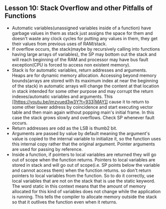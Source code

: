 ## Lesson 10: Stack Overflow and other Pitfalls of Functions
- Automatic variables(unassigned variables inside of a function) have garbage values in them as stack just assigns the space for them and doesn't waste any clock cycles for putting any values in them, they get their values from previous uses of RAM/stack. 
- If overflow occurs, the stack(maybe by recursively calling into functions having large arrays of variables), the SP may bottom out the stack and will reach beginning of the RAM and processor may have bus fault exception(CPU is forced to access non existent memory).
- Stack is for automatic variables, return addresses and arguments. Heaps are for dynamic memory allocation. Accessing beyond memory bounds(arrays are stored with its maximum index at near the beginning of the stack) in automatic arrays will change the content at that location in stack intended for some other purpose and may corrupt the return indexes/automatic variables and arguments. This [[https://youtu.be/jmzvued3w3Y?t=933|MAY]] cause it to return to some other lower address by coincidence and start executing vector table and then main again without popping main's initial frame. In this case the stack grows slowly and overflows. Check SP whenever fault occurs. 
- Return addresses are odd as the LSB is thumb2 bit. 
- Arguments are passed by value by default meaning the argument's value is copied to the internal variable to initialize it, so the function uses this internal copy rather that the original argument. Pointer arguments are used for passing by reference.
- Inside a function, if pointers to local variables are returned they will go out of scope when the function returns. Pointers to local variables are stored in stack and will go out of scope(i.e. SP points below the variable and cannot access them) when the function returns. so don't return pointers to local variables from the function. So to do it correctly, use local variables that are not on the stack that is use the static keyword. The word static in this context means that the amount of memory allocated for this kind of variables does not change while the application is running. This tells the compiler to allocate memory outside the stack so that it outlives the function even when it returns.
 